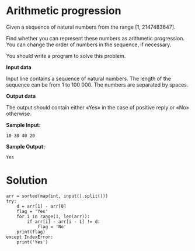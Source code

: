 # Arithmetic progression

Given a sequence of natural numbers from the range [1, 2147483647]. 

Find whether you can represent these numbers as arithmetic progression. You can change the order of numbers in the sequence, if necessary.

You should write a program to solve this problem.

**Input data**

Input line contains a sequence of natural numbers. The length of the sequence can be from 1 to 100 000. The numbers are separated by spaces.

**Output data**

The output should contain either «Yes» in the case of positive reply or «No» otherwise.

**Sample Input:**
```
10 30 40 20
```
**Sample Output:**
```
Yes
```
# Solution
```
arr = sorted(map(int, input().split()))
try:
    d = arr[1] - arr[0]
    flag = 'Yes'
    for i in range(1, len(arr)):
        if arr[i] - arr[i - 1] != d:
            flag = 'No'
    print(flag)
except IndexError:
    print('Yes')
```